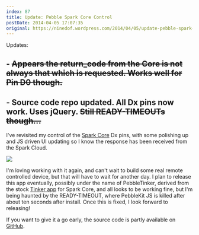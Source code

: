 ```yaml
---
index: 87
title: Update: Pebble Spark Core Control
postDate: 2014-04-05 17:07:35
original: https://ninedof.wordpress.com/2014/04/05/update-pebble-spark-core-control/
---
```


Updates:

## - <del>Appears the return_code from the Core is not always that which is requested. Works well for Pin D0 though.</del>

## - Source code repo updated. All Dx pins now work. Uses jQuery. <del>Still READY-TIMEOUTs though...</del>

I've revisited my control of the [Spark Core](http://spark.io) Dx pins, with some polishing up and JS driven UI updating so I know the response has been received from the Spark Cloud.

![](http://ninedof.files.wordpress.com/2014/04/pebble-screenshot_2014-04-05_17-55-09.png)

I'm loving working with it again, and can't wait to build some real remote controlled device, but that will have to wait for another day. I plan to release this app eventually, possibly under the name of PebbleTinker, derived from the stock [Tinker app](http://docs.spark.io/#/start/tinkering-with-tinker) for Spark Core, and all looks to be working fine, but I'm being haunted by the READY-TIMEOUT, where PebbleKit JS is killed after about ten seconds after install. Once this is fixed, I look forward to releasing!

If you want to give it a go early, the source code is partly available on [GitHub](https://github.com/C-D-Lewis/pebble-tinker).
